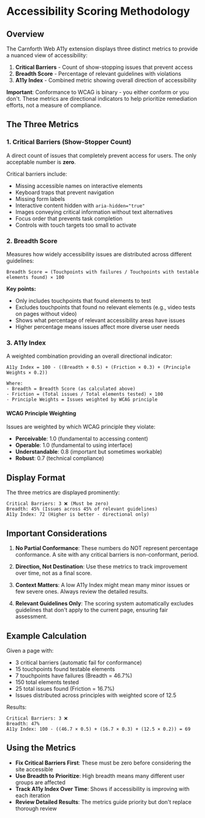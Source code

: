 # Accessibility Scoring Methodology

## Overview

The Carnforth Web A11y extension displays three distinct metrics to provide a nuanced view of accessibility:

1. **Critical Barriers** - Count of show-stopping issues that prevent access
2. **Breadth Score** - Percentage of relevant guidelines with violations  
3. **A11y Index** - Combined metric showing overall direction of accessibility

**Important**: Conformance to WCAG is binary - you either conform or you don't. These metrics are directional indicators to help prioritize remediation efforts, not a measure of compliance.

## The Three Metrics

### 1. Critical Barriers (Show-Stopper Count)

A direct count of issues that completely prevent access for users. The only acceptable number is **zero**.

Critical barriers include:
- Missing accessible names on interactive elements
- Keyboard traps that prevent navigation
- Missing form labels
- Interactive content hidden with `aria-hidden="true"`
- Images conveying critical information without text alternatives  
- Focus order that prevents task completion
- Controls with touch targets too small to activate

### 2. Breadth Score

Measures how widely accessibility issues are distributed across different guidelines:

```
Breadth Score = (Touchpoints with failures / Touchpoints with testable elements found) × 100
```

**Key points:**
- Only includes touchpoints that found elements to test
- Excludes touchpoints that found no relevant elements (e.g., video tests on pages without video)
- Shows what percentage of relevant accessibility areas have issues
- Higher percentage means issues affect more diverse user needs

### 3. A11y Index

A weighted combination providing an overall directional indicator:

```
A11y Index = 100 - ((Breadth × 0.5) + (Friction × 0.3) + (Principle Weights × 0.2))

Where:
- Breadth = Breadth Score (as calculated above)
- Friction = (Total issues / Total elements tested) × 100
- Principle Weights = Issues weighted by WCAG principle
```

#### WCAG Principle Weighting

Issues are weighted by which WCAG principle they violate:
- **Perceivable**: 1.0 (fundamental to accessing content)
- **Operable**: 1.0 (fundamental to using interface)
- **Understandable**: 0.8 (important but sometimes workable)
- **Robust**: 0.7 (technical compliance)

## Display Format

The three metrics are displayed prominently:

```
Critical Barriers: 3 ❌ (Must be zero)
Breadth: 45% (Issues across 45% of relevant guidelines)
A11y Index: 72 (Higher is better - directional only)
```

## Important Considerations

1. **No Partial Conformance**: These numbers do NOT represent percentage conformance. A site with any critical barriers is non-conformant, period.

2. **Direction, Not Destination**: Use these metrics to track improvement over time, not as a final score.

3. **Context Matters**: A low A11y Index might mean many minor issues or few severe ones. Always review the detailed results.

4. **Relevant Guidelines Only**: The scoring system automatically excludes guidelines that don't apply to the current page, ensuring fair assessment.

## Example Calculation

Given a page with:
- 3 critical barriers (automatic fail for conformance)
- 15 touchpoints found testable elements
- 7 touchpoints have failures (Breadth = 46.7%)
- 150 total elements tested
- 25 total issues found (Friction = 16.7%)
- Issues distributed across principles with weighted score of 12.5

Results:
```
Critical Barriers: 3 ❌
Breadth: 47%
A11y Index: 100 - ((46.7 × 0.5) + (16.7 × 0.3) + (12.5 × 0.2)) = 69
```

## Using the Metrics

- **Fix Critical Barriers First**: These must be zero before considering the site accessible
- **Use Breadth to Prioritize**: High breadth means many different user groups are affected
- **Track A11y Index Over Time**: Shows if accessibility is improving with each iteration
- **Review Detailed Results**: The metrics guide priority but don't replace thorough review